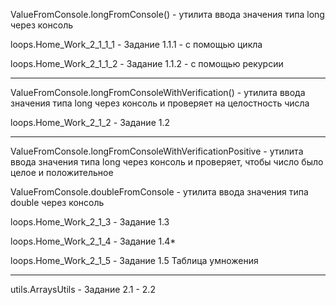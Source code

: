 ValueFromConsole.longFromConsole() - утилита ввода значения типа long через консоль

loops.Home_Work_2_1_1_1 - Задание 1.1.1 - с помощью цикла

loops.Home_Work_2_1_1_2 - Задание 1.1.2 - с помощью рекурсии
______________________________________________________________________
ValueFromConsole.longFromConsoleWithVerification() - утилита ввода значения типа long через консоль и проверяет на целостность числа

loops.Home_Work_2_1_2 - Задание 1.2

______________________________________________________________________
ValueFromConsole.longFromConsoleWithVerificationPositive - утилита ввода значения типа long через консоль и проверяет, чтобы число было целое и положительное

ValueFromConsole.doubleFromConsole - утилита ввода значения типа double через консоль

loops.Home_Work_2_1_3 - Задание 1.3

loops.Home_Work_2_1_4 - Задание 1.4*

loops.Home_Work_2_1_5 - Задание 1.5 Таблица умножения

______________________________________________________________________

utils.ArraysUtils - Задание 2.1 - 2.2